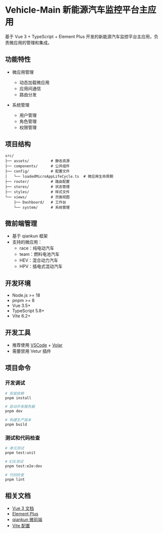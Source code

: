 # Vehicle-Main 新能源汽车监控平台主应用

基于 Vue 3 + TypeScript + Element Plus 开发的新能源汽车监控平台主应用，负责微应用的管理和集成。

## 功能特性

- 微应用管理
  - 动态加载微应用
  - 应用间通信
  - 路由分发

- 系统管理
  - 用户管理
  - 角色管理
  - 权限管理

## 项目结构
```
src/
├── assets/          # 静态资源
├── components/      # 公共组件
├── config/          # 配置文件
│   └── loadedMicroAppLifeCycle.ts  # 微应用生命周期
├── router/          # 路由配置
├── stores/          # 状态管理
├── styles/          # 样式文件
└── views/           # 页面视图
    ├── Dashboard/   # 工作台
    └── system/      # 系统管理
```

## 微前端管理

- 基于 qiankun 框架
- 支持的微应用：
  - race：纯电动汽车
  - team：燃料电池汽车
  - HEV：混合动力汽车
  - HPV：插电式混动汽车

## 开发环境

- Node.js >= 18
- pnpm >= 8
- Vue 3.5+
- TypeScript 5.8+
- Vite 6.2+

## 开发工具

- 推荐使用 [VSCode](https://code.visualstudio.com/) + [Volar](https://marketplace.visualstudio.com/items?itemName=Vue.volar)
- 需要禁用 Vetur 插件

## 项目命令

### 开发调试
```sh
# 安装依赖
pnpm install

# 启动开发服务器
pnpm dev

# 构建生产版本
pnpm build
```

### 测试和代码检查
```sh
# 单元测试
pnpm test:unit

# E2E测试
pnpm test:e2e:dev

# 代码检查
pnpm lint
```

## 相关文档

- [Vue 3 文档](https://cn.vuejs.org/)
- [Element Plus](https://element-plus.org/zh-CN/)
- [qiankun 微前端](https://qiankun.umijs.org/zh)
- [Vite 配置](https://cn.vitejs.dev/)
